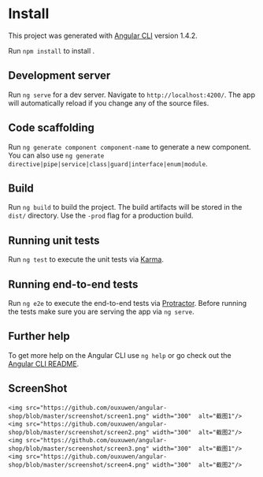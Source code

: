 


# Install

This project was generated with [Angular CLI](https://github.com/angular/angular-cli) version 1.4.2.

Run `npm install` to install .

## Development server

Run `ng serve` for a dev server. Navigate to `http://localhost:4200/`. The app will automatically reload if you change any of the source files.

## Code scaffolding

Run `ng generate component component-name` to generate a new component. You can also use `ng generate directive|pipe|service|class|guard|interface|enum|module`.

## Build

Run `ng build` to build the project. The build artifacts will be stored in the `dist/` directory. Use the `-prod` flag for a production build.

## Running unit tests

Run `ng test` to execute the unit tests via [Karma](https://karma-runner.github.io).

## Running end-to-end tests

Run `ng e2e` to execute the end-to-end tests via [Protractor](http://www.protractortest.org/).
Before running the tests make sure you are serving the app via `ng serve`.

## Further help

To get more help on the Angular CLI use `ng help` or go check out the [Angular CLI README](https://github.com/angular/angular-cli/blob/master/README.md).

## ScreenShot
    <img src="https://github.com/ouxuwen/angular-shop/blob/master/screenshot/screen1.png" width="300"  alt="截图1"/>
    <img src="https://github.com/ouxuwen/angular-shop/blob/master/screenshot/screen2.png" width="300"  alt="截图2"/>
    <img src="https://github.com/ouxuwen/angular-shop/blob/master/screenshot/screen3.png" width="300"  alt="截图1"/>
    <img src="https://github.com/ouxuwen/angular-shop/blob/master/screenshot/screen4.png" width="300"  alt="截图2"/>


